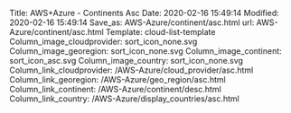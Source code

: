 Title: AWS+Azure - Continents Asc
Date: 2020-02-16 15:49:14
Modified: 2020-02-16 15:49:14
Save_as: AWS-Azure/continent/asc.html
url: AWS-Azure/continent/asc.html
Template: cloud-list-template
Column_image_cloudprovider: sort_icon_none.svg
Column_image_georegion: sort_icon_none.svg
Column_image_continent: sort_icon_asc.svg
Column_image_country: sort_icon_none.svg
Column_link_cloudprovider: /AWS-Azure/cloud_provider/asc.html
Column_link_georegion: /AWS-Azure/geo_region/asc.html
Column_link_continent: /AWS-Azure/continent/desc.html
Column_link_country: /AWS-Azure/display_countries/asc.html
